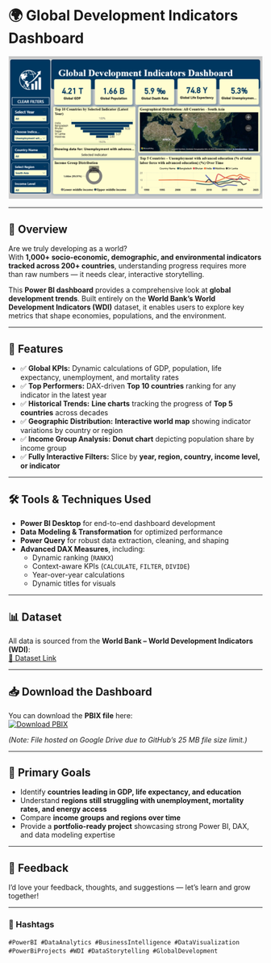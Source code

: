 # 🌍 Global Development Indicators Dashboard

![Dashboard Screenshot](https://github.com/VishalJha01/Global-development-indicators-Dashboard/blob/main/Screenshot%202025-07-26%20135838.png)

---

## 📖 Overview

Are we truly developing as a world?  
With **1,000+ socio-economic, demographic, and environmental indicators tracked across 200+ countries**, understanding progress requires more than raw numbers — it needs clear, interactive storytelling.

This **Power BI dashboard** provides a comprehensive look at **global development trends**. Built entirely on the **World Bank’s World Development Indicators (WDI)** dataset, it enables users to explore key metrics that shape economies, populations, and the environment.

---

## 📌 Features

- ✅ **Global KPIs:** Dynamic calculations of GDP, population, life expectancy, unemployment, and mortality rates  
- ✅ **Top Performers:** DAX-driven **Top 10 countries** ranking for any indicator in the latest year  
- ✅ **Historical Trends:** **Line charts** tracking the progress of **Top 5 countries** across decades  
- ✅ **Geographic Distribution:** **Interactive world map** showing indicator variations by country or region  
- ✅ **Income Group Analysis:** **Donut chart** depicting population share by income group  
- ✅ **Fully Interactive Filters:** Slice by **year, region, country, income level, or indicator**

---

## 🛠 Tools & Techniques Used

- **Power BI Desktop** for end-to-end dashboard development  
- **Data Modeling & Transformation** for optimized performance  
- **Power Query** for robust data extraction, cleaning, and shaping  
- **Advanced DAX Measures**, including:
  - Dynamic ranking (`RANKX`)
  - Context-aware KPIs (`CALCULATE`, `FILTER`, `DIVIDE`)
  - Year-over-year calculations
  - Dynamic titles for visuals

---

## 📊 Dataset

All data is sourced from the **World Bank – World Development Indicators (WDI)**:  
[🔗 Dataset Link](https://datacatalog.worldbank.org/search/dataset/0037712/World-Development-Indicators)

---

## 📥 Download the Dashboard

You can download the **PBIX file** here:  
[![Download PBIX](https://img.shields.io/badge/Download-PBIX-blue?logo=powerbi)](https://drive.google.com/file/d/1VlK3Jr1Ys6tp2ruFklfLEU2kJxkOFlsR/view?usp=sharing)

*(Note: File hosted on Google Drive due to GitHub’s 25 MB file size limit.)*

---

## 🎯 Primary Goals

- Identify **countries leading in GDP, life expectancy, and education**  
- Understand **regions still struggling with unemployment, mortality rates, and energy access**  
- Compare **income groups and regions over time**  
- Provide a **portfolio-ready project** showcasing strong Power BI, DAX, and data modeling expertise  

---

## 💬 Feedback

I’d love your feedback, thoughts, and suggestions — let’s learn and grow together!

---

### 🔖 Hashtags
`#PowerBI #DataAnalytics #BusinessIntelligence #DataVisualization #PowerBiProjects #WDI #DataStorytelling #GlobalDevelopment`
